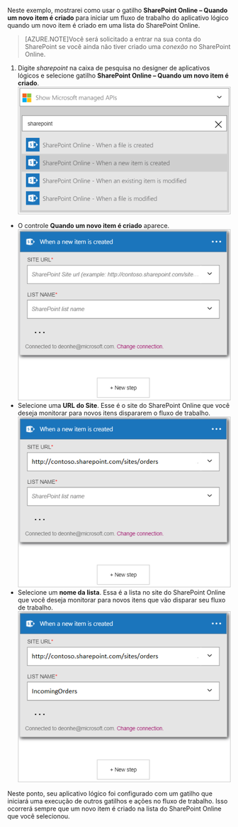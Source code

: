 Neste exemplo, mostrarei como usar o gatilho **SharePoint Online – Quando um novo item é criado** para iniciar um fluxo de trabalho do aplicativo lógico quando um novo item é criado em uma lista do SharePoint Online.

>[AZURE.NOTE]Você será solicitado a entrar na sua conta do SharePoint se você ainda não tiver criado uma *conexão* no SharePoint Online.

1. Digite *sharepoint* na caixa de pesquisa no designer de aplicativos lógicos e selecione gatilho **SharePoint Online – Quando um novo item é criado**. ![Imagem de gatilho do SharePoint Online](./media/connectors-create-api-sharepointonline/trigger-1.png)
- O controle **Quando um novo item é criado** aparece. ![Imagem de gatilho 2 do SharePoint Online](./media/connectors-create-api-sharepointonline/trigger-2.png)
- Selecione uma **URL do Site**. Esse é o site do SharePoint Online que você deseja monitorar para novos itens dispararem o fluxo de trabalho. ![Imagem de gatilho 3 do SharePoint Online](./media/connectors-create-api-sharepointonline/trigger-3.png)
- Selecione um **nome da lista**. Essa é a lista no site do SharePoint Online que você deseja monitorar para novos itens que vão disparar seu fluxo de trabalho. ![Imagem de gatilho 4 do SharePoint Online](./media/connectors-create-api-sharepointonline/trigger-4.png)

Neste ponto, seu aplicativo lógico foi configurado com um gatilho que iniciará uma execução de outros gatilhos e ações no fluxo de trabalho. Isso ocorrerá sempre que um novo item é criado na lista do SharePoint Online que você selecionou.

<!---HONumber=AcomDC_0727_2016-->